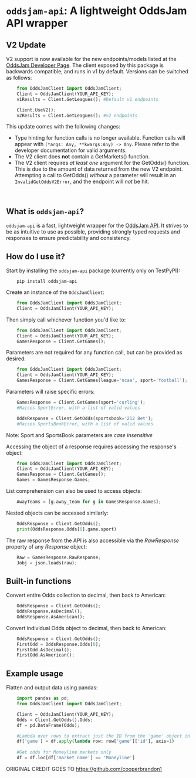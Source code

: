 # <code>oddsjam-api</code>: A lightweight OddsJam API wrapper

## V2 Update
V2 support is now available for the new endpoints/models listed at the [OddsJam Developer Page](https://developer.oddsjam.com/).  The client exposed by this package is backwards compatible, and runs in v1 by default. Versions can be switched as follows:
``` python
    from OddsJamClient import OddsJamClient;
    Client = OddsJamClient(YOUR_API_KEY);
    v1Results = Client.GetLeagues(); #Default v1 endpoints

    Client.UseV2();
    v2Results = Client.GetLeagues(); #v2 endpoints
```

This update comes with the following changes:
<ul>
<li>Type hinting for function calls is no longer available. Function calls will appear with <code>(*args: Any, **kwargs:Any) -> Any</code>. Please refer to the developer documentation for valid arguments.</li>
<li>The V2 client does <strong>not</strong> contain a GetMarkets() function.</li>
<li>The V2 client requires <i>at least one</i> argument for the GetOdds() function. This is due to the amount of data returned from the new V2 endpoint. Attempting a call to GetOdds() <i>without</i> a parameter will result in an <code>InvalidGetOddsV2Error</code>, and the endpoint will <i>not</i> be hit.</li>
</ul>
<br/>

## What is <code>oddsjam-api</code>?
<code>oddsjam-api</code> is a fast, lightweight wrapper for the [OddsJam API](https://developer.oddsjam.com/). It strives to be as intuitive to use as possible, providing strongly typed requests and responses to ensure predictability and consistency.



## How do I use it?
Start by installing the <code>oddsjam-api</code> package (currently only on TestPyPI):
``` 
    pip install oddsjam-api
```

Create an instance of the <code>OddsJamClient</code>:

``` python
    from OddsJamClient import OddsJamClient;
    Client = OddsJamClient(YOUR_API_KEY);
```

Then simply call whichever function you'd like to:

``` python 
    from OddsJamClient import OddsJamClient;
    Client = OddsJamClient(YOUR_API_KEY);
    GamesResponse = Client.GetGames();
```

Parameters are not required for any function call, but can be provided as desired:

``` python
    from OddsJamClient import OddsJamClient;
    Client = OddsJamClient(YOUR_API_KEY);
    GamesResponse = Client.GetGames(league='ncaa', sport='football');
```

Parameters will raise specific errors:

``` python
    GamesResponse = Client.GetGames(sport='curling'); 
    #Raises SportError, with a list of valid values

    OddsResponse = Client.GetOdds(sportsbook='212 Bet');
    #Raises SportsBookError, with a list of valid values
```

Note: Sport and SportsBook parameters are *case insensitive*

Accessing the object of a response requires accessing the response's object:

``` python    
    from OddsJamClient import OddsJamClient;
    Client = OddsJamClient(YOUR_API_KEY);
    GamesResponse = Client.GetGames();
    Games = GamesResponse.Games;
```

List comprehension can also be used to access objects:

``` python
    AwayTeams = [g.away_team for g in GamesResponse.Games];
```

Nested objects can be accessed similarly:

``` python
    OddsResponse = Client.GetOdds();
    print(OddsResponse.Odds[0].game.sport)
```

The raw response from the API is also accessible via the *RawResponse* property of any *Response* object:

``` python
    Raw = GamesResponse.RawResponse;
    Jobj = json.loads(raw);
```

## Built-in functions
Convert entire Odds collection to decimal, then back to American:
``` python
    OddsResponse = Client.GetOdds();
    OddsResponse.AsDecimal();
    OddsResponse.AsAmerican();
```

Convert individual Odds object to decimal, then back to American:
``` python
    OddsResponse = Client.GetOdds();
    FirstOdd = OddsResponse.Odds[0];
    FirstOdd.AsDecimal();
    FirstOdd.AsAmerican();
```

## Example usage
Flatten and output data using pandas:
``` python
    import pandas as pd;
    from OddsJamClient import OddsJamClient;

    Client = OddsJamClient(YOUR_API_KEY);
    Odds = Client.GetOdds().Odds;
    df = pd.DataFrame(Odds);

    #Lambda over rows to extract just the ID from the 'game' object in each row
    df['game'] = df.apply(lambda row: row['game']['id'], axis=1)
    
    #Get odds for Moneyline markets only
    df = df.loc[df['market_name'] == 'Moneyline']
```

ORIGINAL CREDIT GOES TO https://github.com/cooperbrandon1
